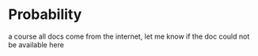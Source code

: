 # Probability
a course
all docs come from the internet, let me know if the doc could not be available here
